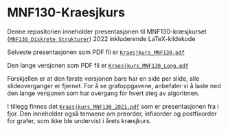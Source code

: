# MNF130-Kraesjkurs
Denne repositorien inneholder presentasjonen til MNF130-kræsjkurset  ([``MNF130 Diskrete Strukturer``](https://www.uib.no/emne/MNF130)) 2022 inkluderende LaTeX-kildekode

Selveste presentasjonen som PDF fil er [``Kraesjkurs_MNF130.pdf``](https://github.com/Dabendorf/MNF-Kraesjkurs/raw/master/Kraesjkurs_MNF130.pdf)

Den lange versjonen som PDF fil er [``Kraesjkurs_MNF130_Long.pdf``](https://github.com/Dabendorf/MNF-Kraesjkurs/raw/master/Kraesjkurs_MNF130_Long.pdf)

Forskjellen er at den første versjonen bare har en side per slide, alle slideoverganger er fjernet. For å se grafoppgavene, anbefaler vi å laste ned den lange versjonen som har overgang for hvert steg av algoritmen.

I tillegg finnes det [``Kraesjkurs_MNF130_2021.pdf``](https://github.com/Dabendorf/MNF-Kraesjkurs/raw/master/Kraesjkurs_MNF130_2021.pdf) som er presentasjonen fra i fjor. Den inneholder også temaene om preorder, infixorder og postfixorder for grafer, som ikke ble undervist i årets kræsjkurs.
